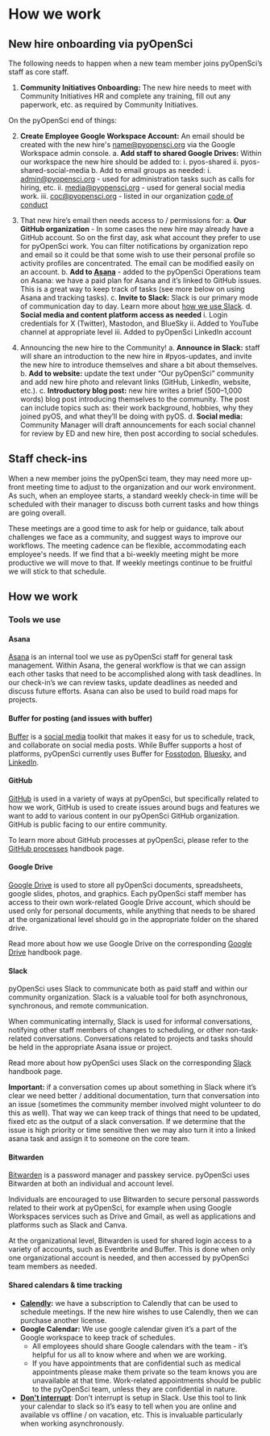 # How we work

## New hire onboarding via pyOpenSci

The following needs to happen when a new team member joins pyOpenSci’s staff as core staff.

1. **Community Initiatives Onboarding:** The new hire needs to meet with Community Initiatives HR and complete any training, fill out any paperwork, etc. as required by Community Initiatives.

On the pyOpenSci end of things:

2. **Create Employee Google Workspace Account:** An email should be created with the new hire's name@pyopensci.org via the Google Workspace admin console.
    a. **Add staff to shared Google Drives:** Within our workspace the new hire should be added to:
        i. pyos-shared
        ii. pyos-shared-social-media
    b. Add to email groups as needed:
        i. [admin@pyopensci.org](mailto:admin@pyopensci.org) - used for administration tasks such as calls for hiring, etc.
        ii. [media@pyopensci.org](mailto:media@pyopensci.org) - used for general social media work.
        iii. [coc@pyopensci.org](mailto:coc@pyopensci.org) - listed in our organization [code of conduct](https://www.pyopensci.org/handbook/CODE_OF_CONDUCT.html)

3. That new hire’s email then needs access to / permissions for:
    a. **Our GitHub organization** - In some cases the new hire may already have a GitHub account. So on the first day, ask what account they prefer to use for pyOpenSci work. You can filter notifications by organization repo and email so it could be that some wish to use their personal profile so activity profiles are concentrated. The email can be modified easily on an account.
    b. **Add to [Asana](https://asana.com/)** - added to the pyOpenSci Operations team on Asana: we have a paid plan for Asana and it’s linked to GitHub issues. This is a great way to keep track of tasks (see more below on using Asana and tracking tasks).
    c. **Invite to Slack:** Slack is our primary mode of communication day to day. Learn more about [how we use Slack](https://www.pyopensci.org/handbook/community/slack.html).
    d. **Social media and content platform access as needed**
        i. Login credentials for X (Twitter), Mastodon, and BlueSky
        ii. Added to YouTube channel at appropriate level
        iii. Added to pyOpenSci LinkedIn account
4. Announcing the new hire to the Community!
    a. **Announce in Slack:** staff will share an introduction to the new hire in #pyos-updates, and invite the new hire to introduce themselves and share a bit about themselves.
    b. **Add to website:** update the text under “Our pyOpenSci” community and add new hire photo and relevant links (GitHub, LinkedIn, website, etc.).
    c. **Introductory blog post:** new hire writes a brief (500–1,000 words) blog post introducing themselves to the community. The post can include topics such as: their work background, hobbies, why they joined pyOS, and what they’ll be doing with pyOS.
    d. **Social media:** Community Manager will draft announcements for each social channel for review by ED and new hire, then post according to social schedules.

## Staff check-ins

When a new member joins the pyOpenSci team, they may need more up-front meeting time to adjust to the organization and our work environment. As such, when an employee starts, a standard weekly check-in time will be scheduled with their manager to discuss both current tasks and how things are going overall.

These meetings are a good time to ask for help or guidance, talk about challenges we face as a community, and suggest ways to improve our workflows. The meeting cadence can be flexible, accommodating each employee's needs. If we find that a bi-weekly meeting might be more productive we will move to that. If weekly meetings continue to be fruitful we will stick to that schedule.

## How we work

### Tools we use

#### Asana

[Asana](https://asana.com/) is an internal tool we use as pyOpenSci staff for general task management. Within Asana, the general workflow is that we can assign each other tasks that need to be accomplished along with task deadlines. In our check-in’s we can review tasks, update deadlines as needed and discuss future efforts. Asana can also be used to build road maps for projects.

#### Buffer for posting (and issues with buffer)

[Buffer](https://buffer.com/) is a [social media](https://www.pyopensci.org/handbook/community/social.html) toolkit that makes it easy for us to schedule, track, and collaborate on social media posts. While Buffer supports a host of platforms, pyOpenSci currently uses Buffer for [Fosstodon](https://fosstodon.org/@pyOpenSci), [Bluesky](https://bsky.app/profile/pyopensci.bsky.social), and [LinkedIn](https://www.linkedin.com/company/pyOpenSci).

#### GitHub

[GitHub](https://github.com/) is used in a variety of ways at pyOpenSci, but specifically related to how we work, GitHub is used to create issues around bugs and features we want to add to various content in our pyOpenSci GitHub organization. GitHub is public facing to our entire community.

To learn more about GitHub processes at pyOpenSci, please refer to the [GitHub processes](https://www.pyopensci.org/handbook/community/github/intro.html) handbook page.

#### Google Drive

[Google Drive](https://drive.google.com/) is used to store all pyOpenSci documents, spreadsheets, google slides, photos, and graphics. Each pyOpenSci staff member has access to their own work-related Google Drive account, which should be used only for personal documents, while anything that needs to be shared at the organizational level should go in the appropriate folder on the shared drive.

Read more about how we use Google Drive on the corresponding [Google Drive](https://www.pyopensci.org/handbook/organization/internal-documentation.html) handbook page.

#### Slack

pyOpenSci uses Slack to communicate both as paid staff and within our community organization. Slack is a valuable tool for both asynchronous, synchronous, and remote communication.

When communicating internally, Slack is used for informal conversations, notifying other staff members of changes to scheduling, or other non-task-related conversations. Conversations related to projects and tasks should be held in the appropriate Asana issue or project.

Read more about how pyOpenSci uses Slack on the corresponding [Slack](https://www.pyopensci.org/handbook/community/slack.html) handbook page.

**Important:** if a conversation comes up about something in Slack where it’s clear we need better / additional documentation, turn that conversation into an issue (sometimes the community member involved might volunteer to do this as well). That way we can keep track of things that need to be updated, fixed etc as the output of a slack conversation. If we determine that the issue is high priority or time sensitive then we may also turn it into a linked asana task and assign it to someone on the core team.

#### Bitwarden

[Bitwarden](https://bitwarden.com/) is a password manager and passkey service. pyOpenSci uses Bitwarden at both an individual and account level.

Individuals are encouraged to use Bitwarden to secure personal passwords related to their work at pyOpenSci, for example when using Google Workspaces services such as Drive and Gmail, as well as applications and platforms such as Slack and Canva.

At the organizational level, Bitwarden is used for shared login access to a variety of accounts, such as Eventbrite and Buffer. This is done when only one organizational account is needed, and then accessed by pyOpenSci team members as needed.

#### Shared calendars & time tracking

* **[Calendly](https://calendly.com/):** we have a subscription to Calendly that can be used to schedule meetings. If the new hire wishes to use Calendly, then we can purchase another license.
* **Google Calendar:** We use google calendar given it’s a part of the Google workspace to keep track of schedules.
    * All employees should share Google calendars with the team - it’s helpful for us all to know where and when we are working.
    * If you have appointments that are confidential such as medical appointments please make them private so the team knows you are unavailable at that time. Work-related appointments should be public to the pyOpenSci team, unless they are confidential in nature.
* **[Don't interrupt](https://dontinterrupt.app/)**: Don’t interrupt is setup in Slack. Use this tool to link your calendar to slack so it’s easy to tell when you are online and available vs offline / on vacation, etc. This is invaluable particularly when working asynchronously.

